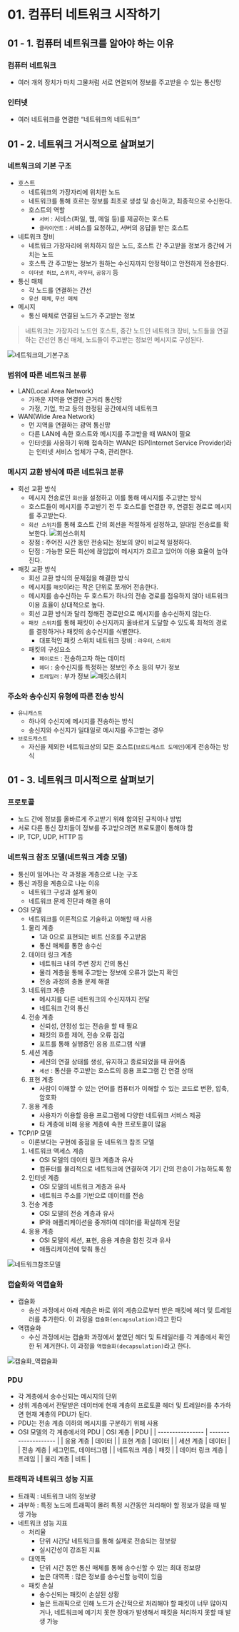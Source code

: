 # 01. 컴퓨터 네트워크 시작하기

## 01 - 1. 컴퓨터 네트워크를 알아야 하는 이유

### 컴퓨터 네트워크

- 여러 개의 장치가 마치 그물처럼 서로 연결되어 정보를 주고받을 수 있는 통신망

### 인터넷

- 여러 네트워크를 연결한 “네트워크의 네트워크”

## 01 - 2. 네트워크 거시적으로 살펴보기

### 네트워크의 기본 구조

- 호스트
  - 네트워크의 가장자리에 위치한 노드
  - 네트워크를 통해 흐르는 정보를 최초로 생성 및 송신하고, 최종적으로 수신한다.
  - 호스트의 역할
    - `서버` : 서비스(파일, 웹, 메일 등)를 제공하는 호스트
    - `클라이언트` : 서비스를 요청하고, 서버의 응답을 받는 호스트
- 네트워크 장비
  - 네트워크 가장자리에 위치하지 않은 노드, 호스트 간 주고받을 정보가 중간에 거치는 노드
  - 호스특 간 주고받는 정보가 원하는 수신지까지 안정적이고 안전하게 전송한다.
  - `이더넷 허브`, `스위치`, `라우터`, `공유기` 등
- 통신 매체
  - 각 노드를 연결하는 간선
  - `유선 매체`, `무선 매체`
- 메시지
  - 통신 매체로 연결된 노드가 주고받는 정보

> 네트워크는 가장자리 노드인 호스트, 중간 노드인 네트워크 장비, 노드들을 연결하는 간선인 통신 매체, 노드들이 주고받는 정보인 메시지로 구성된다.

![네트워크의_기본구조](./img/1_네트워크의_기본구조.png)

### 범위에 따른 네트워크 분류

- LAN(Local Area Network)
  - 가까운 지역을 연결한 근거리 통신망
  - 가정, 기업, 학교 등의 한정된 공간에서의 네트워크
- WAN(Wide Area Network)
  - 먼 지역을 연결하는 광역 통신망
  - 다른 LAN에 속한 호스트와 메시지를 주고받을 때 WAN이 필요
  - 인터넷을 사용하기 위해 접속하는 WAN은 ISP(Internet Service Provider)라는 인터넷 서비스 업체가 구축, 관리한다.

### 메시지 교환 방식에 따른 네트워크 분류

- 회선 교환 방식
  - 메시지 전송로인 `회선`을 설정하고 이를 통해 메시지를 주고받는 방식
  - 호스트들이 메시지를 주고받기 전 두 호스트를 연결한 후, 연결된 경로로 메시지를 주고받는다.
  - `회선 스위치`를 통해 호스트 간의 회선을 적절하게 설정하고, 일대일 전송로를 확보한다.
    ![회선스위치](./img/2_회선스위치.png)
  - 장점 : 주어진 시간 동안 전송되는 정보의 양이 비교적 일정하다.
  - 단점 : 가능한 모든 회선에 끊임없이 메시지가 흐르고 있어야 이용 효율이 높아진다.
- 패킷 교환 방식
  - 회선 교환 방식의 문제점을 해결한 방식
  - 메시지를 `패킷`이라는 작은 단위로 쪼개어 전송한다.
  - 메시지를 송수신하는 두 호스트가 하나의 전송 경로를 점유하지 않아 네트워크 이용 효율이 상대적으로 높다.
  - 회선 교환 방식과 달리 정해진 경로만으로 메시지를 송수신하지 않는다.
  - `패킷 스위치`를 통해 패킷이 수신지까지 올바르게 도달할 수 있도록 최적의 경로를 결정하거나 패킷의 송수신지를 식별한다.
    - 대표적인 패킷 스위치 네트워크 장비 : `라우터`, `스위치`
  - 패킷의 구성요소
    - `페이로드` : 전송하고자 하는 데이터
    - `헤더` : 송수신지를 특정하는 정보인 주소 등의 부가 정보
    - `트레일러` : 부가 정보
      ![패킷스위치](./img/3_패킷스위치.png)

### 주소와 송수신지 유형에 따른 전송 방식

- `유니캐스트`
  - 하나의 수신지에 메시지를 전송하는 방식
  - 송신지와 수신지가 일대일로 메시지를 주고받는 경우
- `브로드캐스트`
  - 자신을 제외한 네트워크상의 모든 호스트(`브로드캐스트 도메인`)에게 전송하는 방식

## 01 - 3. 네트워크 미시적으로 살펴보기

### 프로토콜

- 노드 간에 정보를 올바르게 주고받기 위해 합의된 규칙이나 방법
- 서로 다른 통신 장치들이 정보를 주고받으려면 프로토콜이 통해야 함
- IP, TCP, UDP, HTTP 등

### 네트워크 참조 모델(네트워크 계층 모델)

- 통신이 일어나는 각 과정을 계층으로 나눈 구조
- 통신 과정을 계층으로 나눈 이유
  - 네트워크 구성과 설계 용이
  - 네트워크 문제 진단과 해결 용이
- OSI 모델
  - 네트워크를 이론적으로 기술하고 이해할 때 사용
  1. 물리 계층
     - 1과 0으로 표현되는 비트 신호를 주고받음
     - 통신 매체를 통한 송수신
  2. 데이터 링크 계층
     - 네트워크 내의 주변 장치 간의 통신
     - 물리 계층을 통해 주고받는 정보에 오류가 없는지 확인
     - 전송 과정의 충돌 문제 해결
  3. 네트워크 계층
     - 메시지를 다른 네트워크의 수신지까지 전달
     - 네트워크 간의 통신
  4. 전송 계층
     - 신뢰성, 안정성 있는 전송을 할 때 필요
     - 패킷의 흐름 제어, 전송 오류 점검
     - 포트를 통해 실행중인 응용 프로그램 식별
  5. 세션 계층
     - 세션의 연결 상태를 생성, 유지하고 종료되었을 때 끊어줌
     - `세션` : 통신을 주고받는 호스트의 응용 프로그램 간 연결 상태
  6. 표현 계층
     - 사람이 이해할 수 있는 언어를 컴퓨터가 이해할 수 있는 코드로 변환, 압축, 암호화
  7. 응용 계층
     - 사용자가 이용할 응용 프로그램에 다양한 네트워크 서비스 제공
     - 타 계층에 비해 응용 계층에 속한 프로토콜이 많음
- TCP/IP 모델
  - 이론보다는 구현에 중점을 둔 네트워크 참조 모델
  1. 네트워크 액세스 계층
     - OSI 모델의 데이터 링크 계층과 유사
     - 컴퓨터를 물리적으로 네트워크에 연결하여 기기 간의 전송이 가능하도록 함
  2. 인터넷 계층
     - OSI 모델의 네트워크 계층과 유사
     - 네트워크 주소를 기반으로 데이터를 전송
  3. 전송 계층
     - OSI 모델의 전송 계층과 유사
     - IP와 애플리케이션을 중개하여 데이터를 확실하게 전달
  4. 응용 계층
     - OSI 모델의 세션, 표현, 응용 계층을 합친 것과 유사
     - 애플리케이션에 맞춰 통신

![네트워크참조모델](./img/4_네트워크참조모델.png)

### 캡슐화와 역캡슐화

- 캡슐화
  - 송신 과정에서 아래 계층은 바로 위의 계층으로부터 받은 패킷에 헤더 및 트레일러를 추가한다. 이 과정을 `캡슐화(encapsulation)`라고 한다
- 역캡슐화
  - 수신 과정에서는 캡슐화 과정에서 붙였던 헤더 및 트레일러를 각 계층에서 확인한 뒤 제거한다. 이 과정을 `역캡슐화(decapsulation)`라고 한다.

![캡슐화_역캡슐화](./img/5_캡슐화_역캡슐화.png)

### PDU

- 각 계층에서 송수신되는 메시지의 단위
- 상위 계층에서 전달받은 데이터에 현재 계층의 프로토콜 헤더 및 트레일러를 추가하면 현재 계층의 PDU가 된다.
- PDU는 전송 계층 이하의 메시지를 구분하기 위해 사용
- OSI 모델의 각 계층에서의 PDU
  | OSI 계층 | PDU |
  | ---------------- | -------------------- |
  | 응용 계층 | 데이터 |
  | 표현 계층 | 데이터 |
  | 세션 계층 | 데이터 |
  | 전송 계층 | 세그먼트, 데이터그램 |
  | 네트워크 계층 | 패킷 |
  | 데이터 링크 계층 | 프레임 |
  | 물리 계층 | 비트 |

### 트래픽과 네트워크 성능 지표

- 트래픽 : 네트워크 내의 정보량
- 과부하 : 특정 노드에 트래픽이 몰려 특정 시간동안 처리해야 할 정보가 많을 때 발생 가능
- 네트워크 성능 지표
  - 처리율
    - 단위 시간당 네트워크를 통해 실제로 전송되는 정보량
    - 실시간성이 강조된 지표
  - 대역폭
    - 단위 시간 동안 통신 매체를 통해 송수신할 수 있는 최대 정보량
    - 높은 대역폭 : 많은 정보를 송수신할 능력이 있음
  - 패킷 손실
    - 송수신되는 패킷이 손실된 상황
    - 높은 트래픽으로 인해 노드가 순간적으로 처리해야 할 패킷이 너무 많아지거나, 네트워크에 예기치 못한 장애가 발생해서 패킷을 처리하지 못할 때 발생 가능
